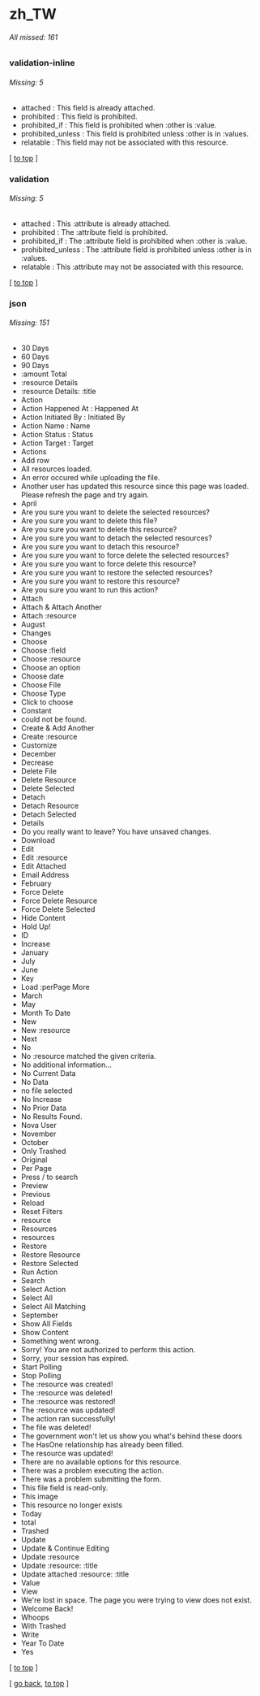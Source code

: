 # zh_TW

###### All missed: 161


### validation-inline

###### Missing: 5

* attached : This field is already attached.
* prohibited : This field is prohibited.
* prohibited_if : This field is prohibited when :other is :value.
* prohibited_unless : This field is prohibited unless :other is in :values.
* relatable : This field may not be associated with this resource.


[ [to top](#) ]

### validation

###### Missing: 5

* attached : This :attribute is already attached.
* prohibited : The :attribute field is prohibited.
* prohibited_if : The :attribute field is prohibited when :other is :value.
* prohibited_unless : The :attribute field is prohibited unless :other is in :values.
* relatable : This :attribute may not be associated with this resource.


[ [to top](#) ]

### json

###### Missing: 151

* 30 Days
* 60 Days
* 90 Days
* :amount Total
* :resource Details
* :resource Details: :title
* Action
* Action Happened At : Happened At
* Action Initiated By : Initiated By
* Action Name : Name
* Action Status : Status
* Action Target : Target
* Actions
* Add row
* All resources loaded.
* An error occured while uploading the file.
* Another user has updated this resource since this page was loaded. Please refresh the page and try again.
* April
* Are you sure you want to delete the selected resources?
* Are you sure you want to delete this file?
* Are you sure you want to delete this resource?
* Are you sure you want to detach the selected resources?
* Are you sure you want to detach this resource?
* Are you sure you want to force delete the selected resources?
* Are you sure you want to force delete this resource?
* Are you sure you want to restore the selected resources?
* Are you sure you want to restore this resource?
* Are you sure you want to run this action?
* Attach
* Attach & Attach Another
* Attach :resource
* August
* Changes
* Choose
* Choose :field
* Choose :resource
* Choose an option
* Choose date
* Choose File
* Choose Type
* Click to choose
* Constant
* could not be found.
* Create & Add Another
* Create :resource
* Customize
* December
* Decrease
* Delete File
* Delete Resource
* Delete Selected
* Detach
* Detach Resource
* Detach Selected
* Details
* Do you really want to leave? You have unsaved changes.
* Download
* Edit
* Edit :resource
* Edit Attached
* Email Address
* February
* Force Delete
* Force Delete Resource
* Force Delete Selected
* Hide Content
* Hold Up!
* ID
* Increase
* January
* July
* June
* Key
* Load :perPage More
* March
* May
* Month To Date
* New
* New :resource
* Next
* No
* No :resource matched the given criteria.
* No additional information...
* No Current Data
* No Data
* no file selected
* No Increase
* No Prior Data
* No Results Found.
* Nova User
* November
* October
* Only Trashed
* Original
* Per Page
* Press / to search
* Preview
* Previous
* Reload
* Reset Filters
* resource
* Resources
* resources
* Restore
* Restore Resource
* Restore Selected
* Run Action
* Search
* Select Action
* Select All
* Select All Matching
* September
* Show All Fields
* Show Content
* Something went wrong.
* Sorry! You are not authorized to perform this action.
* Sorry, your session has expired.
* Start Polling
* Stop Polling
* The :resource was created!
* The :resource was deleted!
* The :resource was restored!
* The :resource was updated!
* The action ran successfully!
* The file was deleted!
* The government won't let us show you what's behind these doors
* The HasOne relationship has already been filled.
* The resource was updated!
* There are no available options for this resource.
* There was a problem executing the action.
* There was a problem submitting the form.
* This file field is read-only.
* This image
* This resource no longer exists
* Today
* total
* Trashed
* Update
* Update & Continue Editing
* Update :resource
* Update :resource: :title
* Update attached :resource: :title
* Value
* View
* We're lost in space. The page you were trying to view does not exist.
* Welcome Back!
* Whoops
* With Trashed
* Write
* Year To Date
* Yes


[ [to top](#) ]


[ [go back](../TODO.md), [to top](#) ]
